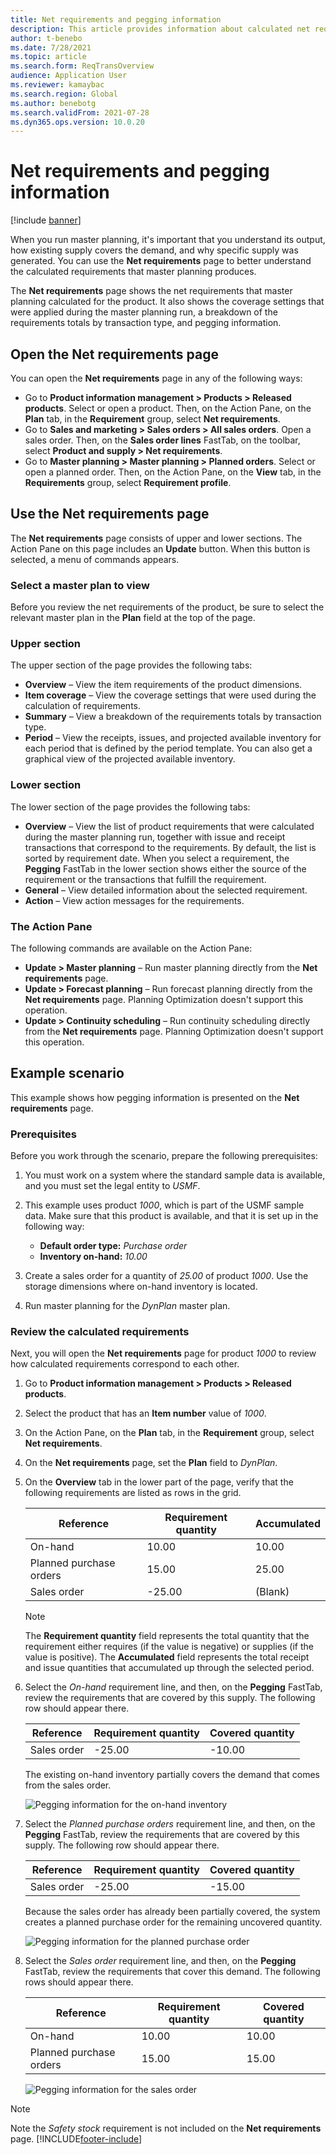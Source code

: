 ```yaml
---
title: Net requirements and pegging information
description: This article provides information about calculated net requirements and pegging information.
author: t-benebo
ms.date: 7/28/2021
ms.topic: article
ms.search.form: ReqTransOverview
audience: Application User
ms.reviewer: kamaybac
ms.search.region: Global
ms.author: benebotg
ms.search.validFrom: 2021-07-28
ms.dyn365.ops.version: 10.0.20
---
```


# Net requirements and pegging information

[!include [banner](../../includes/banner.md)]

When you run master planning, it's important that you understand its output, how existing supply covers the demand, and why specific supply was generated. You can use the **Net requirements** page to better understand the calculated requirements that master planning produces.

The **Net requirements** page shows the net requirements that master planning calculated for the product. It also shows the coverage settings that were applied during the master planning run, a breakdown of the requirements totals by transaction type, and pegging information.

## Open the Net requirements page

You can open the **Net requirements** page in any of the following ways:

- Go to **Product information management \> Products \> Released products**. Select or open a product. Then, on the Action Pane, on the **Plan** tab, in the **Requirement** group, select **Net requirements**.
- Go to **Sales and marketing \> Sales orders \> All sales orders**. Open a sales order. Then, on the **Sales order lines** FastTab, on the toolbar, select **Product and supply \> Net requirements**.
- Go to **Master planning \> Master planning \> Planned orders**. Select or open a planned order. Then, on the Action Pane, on the **View** tab, in the **Requirements** group, select **Requirement profile**.

## Use the Net requirements page

The **Net requirements** page consists of upper and lower sections. The Action Pane on this page includes an **Update** button. When this button is selected, a menu of commands appears.

### Select a master plan to view

Before you review the net requirements of the product, be sure to select the relevant master plan in the **Plan** field at the top of the page.

### Upper section

The upper section of the page provides the following tabs:

- **Overview** – View the item requirements of the product dimensions.
- **Item coverage** – View the coverage settings that were used during the calculation of requirements.
- **Summary** – View a breakdown of the requirements totals by transaction type.
- **Period** – View the receipts, issues, and projected available inventory for each period that is defined by the period template. You can also get a graphical view of the projected available inventory.

### Lower section

The lower section of the page provides the following tabs:

- **Overview** – View the list of product requirements that were calculated during the master planning run, together with issue and receipt transactions that correspond to the requirements. By default, the list is sorted by requirement date. When you select a requirement, the **Pegging** FastTab in the lower section shows either the source of the requirement or the transactions that fulfill the requirement.
- **General** – View detailed information about the selected requirement.
- **Action** – View action messages for the requirements.

### The Action Pane

The following commands are available on the Action Pane:

- **Update \> Master planning** – Run master planning directly from the **Net requirements** page.
- **Update \> Forecast planning** – Run forecast planning directly from the **Net requirements** page. Planning Optimization doesn't support this operation.
- **Update \> Continuity scheduling** – Run continuity scheduling directly from the **Net requirements** page. Planning Optimization doesn't support this operation.

## Example scenario

This example shows how pegging information is presented on the **Net requirements** page.

### Prerequisites

Before you work through the scenario, prepare the following prerequisites:

1. You must work on a system where the standard sample data is available, and you must set the legal entity to *USMF*.
2. This example uses product *1000*, which is part of the USMF sample data. Make sure that this product is available, and that it is set up in the following way:

    - **Default order type:** *Purchase order*
    - **Inventory on-hand:** *10.00*

3. Create a sales order for a quantity of *25.00* of product *1000*. Use the storage dimensions where on-hand inventory is located.
4. Run master planning for the *DynPlan* master plan.

### Review the calculated requirements

Next, you will open the **Net requirements** page for product *1000* to review how calculated requirements correspond to each other.

1. Go to **Product information management \> Products \> Released products**.
1. Select the product that has an **Item number** value of *1000*.
1. On the Action Pane, on the **Plan** tab, in the **Requirement** group, select **Net requirements**.
1. On the **Net requirements** page, set the **Plan** field to *DynPlan*.
1. On the **Overview** tab in the lower part of the page, verify that the following requirements are listed as rows in the grid.

    | Reference | Requirement quantity | Accumulated |
    |---|---|---|
    | On-hand | 10.00 | 10.00 |
    | Planned purchase orders | 15.00 | 25.00 |
    | Sales order | -25.00 | (Blank) |

    > [!NOTE]
    > The **Requirement quantity** field represents the total quantity that the requirement either requires (if the value is negative) or supplies (if the value is positive). The **Accumulated** field represents the total receipt and issue quantities that accumulated up through the selected period.

1. Select the *On-hand* requirement line, and then, on the **Pegging** FastTab, review the requirements that are covered by this supply. The following row should appear there.

    | Reference | Requirement quantity | Covered quantity |
    |---|---|---|
    | Sales order | -25.00 | -10.00 |

    The existing on-hand inventory partially covers the demand that comes from the sales order.

    ![Pegging information for the on-hand inventory](media/pegging-on-hand.png "Pegging information for the on-hand inventory")

1. Select the *Planned purchase orders* requirement line, and then, on the **Pegging** FastTab, review the requirements that are covered by this supply. The following row should appear there.

    | Reference | Requirement quantity | Covered quantity |
    |---|---|---|
    | Sales order | -25.00 | -15.00 |

    Because the sales order has already been partially covered, the system creates a planned purchase order for the remaining uncovered quantity.

    ![Pegging information for the planned purchase order](media/pegging-planned-purchase-order.png "Pegging information for the planned purchase order")

1. Select the *Sales order* requirement line, and then, on the **Pegging** FastTab, review the requirements that cover this demand. The following rows should appear there.

    | Reference | Requirement quantity | Covered quantity |
    |---|---|---|
    | On-hand | 10.00 | 10.00 |
    | Planned purchase orders | 15.00 | 15.00 |

    ![Pegging information for the sales order](media/pegging-planned-purchase-order.png "Pegging information for the sales order")

> [!NOTE]
> Note the *Safety stock* requirement is not included on the **Net requirements** page. 
[!INCLUDE[footer-include](../../../includes/footer-banner.md)]
